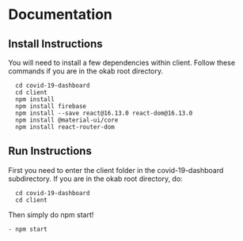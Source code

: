 # Documentation

## Install Instructions
You will need to install a few dependencies within client.
Follow these commands if you are in the okab root directory.
```
  cd covid-19-dashboard
  cd client
  npm install
  npm install firebase
  npm install --save react@16.13.0 react-dom@16.13.0
  npm install @material-ui/core
  npm install react-router-dom
```

## Run Instructions
First you need to enter the client folder in the covid-19-dashboard subdirectory.
If you are in the okab root directory, do:
```
  cd covid-19-dashboard
  cd client
```

Then simply do npm start!
```
- npm start
```
